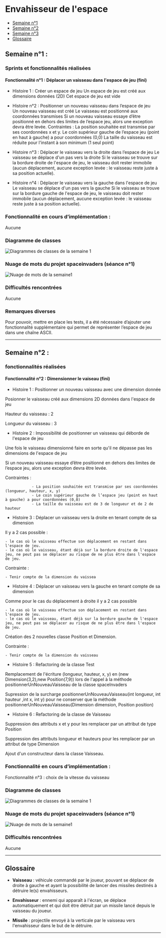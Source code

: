 # Envahisseur de l'espace

- [Semaine n°1](#semaine1)
- [Semaine n°2](#semaine2)
- [Semaine n°3](#semaine3)
- [Glossaire](#glossaire)

## Semaine n°1 : <a id="semaine1"></a>

### Sprints et fonctionnalités réalisées 

#### Fonctionnalité n°1 : Déplacer un vaisseau dans l'espace de jeu (fini)

- Histoire 1 : Créer un espace de jeu
Un espace de jeu est créé aux dimensions données (2D) 
Cet espace de jeu est vide

- Histoire n°2 : Positionner un nouveau vaisseau dans l’espace de jeu  
Un nouveau vaisseau est créé
Le vaisseau est positionné aux coordonnées transmises
Si un nouveau vaisseau essaye d’être positionné en dehors des limites de l’espace jeu, alors une exception devra être levée.
Contraintes :
La position souhaitée est transmise par ses coordonnées x et y.
Le coin supérieur gauche de l’espace jeu (point en haut à gauche) a pour coordonnées (0,0)
La taille du vaisseau est réduite pour l'instant à son minimum (1 seul point)    

- Histoire n°3 : Déplacer le vaisseau vers la droite dans l’espace de jeu
Le vaisseau se déplace d'un pas vers la droite 
Si le vaisseau se trouve sur la bordure droite de l'espace de jeu, le vaisseau doit rester immobile (aucun déplacement, aucune exception levée : le vaisseau reste juste à sa position actuelle).

- Histoire n°4 : Déplacer le vaisseau vers la gauche dans l'espace de jeu  
Le vaisseau se déplace d'un pas vers la gauche 
Si le vaisseau se trouve sur la bordure gauche de l'espace de jeu, le vaisseau doit rester immobile (aucun déplacement, aucune exception levée : le vaisseau reste juste à sa position actuelle).

### Fonctionnalité en cours d’implémentation : 
Aucune

### Diagramme de classes 
![Diagrammes de classes de la semaine 1](images/DDC_S1.png)


### Nuage de mots du projet spaceinvaders (séance n°1)  
![Nuage de mots de la semaine1](images/NDM_S1.png)

### Difficultés rencontrées
Aucune

### Remarques diverses
Pour pouvoir, mettre en place les tests, il a été nécessaire d’ajouter une fonctionnalité supplémentaire qui permet de représenter l’espace de jeu dans une chaîne ASCII.

-------------

## Semaine n°2 : <a id="semaine2"></a>

### fonctionnalités réalisées 

#### Fonctionnalité n°2 : Dimensionner le vaiseau (fini)

- Histoire 1 : Positionner un nouveau vaisseau avec une dimension donnée

Posionner le vaisseau créé aux dimensions 2D données dans l'espace de jeu

Hauteur du vaisseau : 2

Longueur du vaisseau : 3

- Histoire 2 : Impossibilité de positionner un vaisseau qui déborde de l'espace de jeu

Une fois le vaisseau dimensionné faire en sorte qu'il ne dépasse pas les dimensions de l'espace de jeu

Si un nouveau vaisseau essaye d’être positionné en dehors des limites de l’espace jeu, alors une exception devra être levée.

Contraintes :

                - La position souhaitée est transmise par ses coordonnées (longueur, hauteur, x, y)  
                - Le coin supérieur gauche de l’espace jeu (point en haut à gauche) a pour coordonnées (0,0)
                - La taille du vaisseau est de 3 de longueur et de 2 de hauteur 

- Histoire 3 : Déplacer un vaisseau vers la droite en tenant compte de sa dimension

Il y a 2 cas possible : 

	- le cas où le vaisseau effectue son déplacement en restant dans l'espace de jeu.
	- le cas où le vaisseau, étant déjà sur la bordure droite de l'espace jeu, ne peut pas se déplacer au risque de ne plus être dans l'espace de jeu.

Contrainte :

	- Tenir compte de la dimension du vaissea

- Histoire 4 : Déplacer un vaisseau vers la gauche en tenant compte de sa dimension

Comme pour le cas du déplacement à droite il y a 2 cas possible

	- le cas où le vaisseau effectue son déplacement en restant dans l'espace de jeu.
	- le cas où le vaisseau, étant déjà sur la bordure gauche de l'espace jeu, ne peut pas se déplacer au risque de ne plus être dans l'espace de jeu.
		
Création des 2 nouvelles classe Position et Dimension.

Contrainte :

	- Tenir compte de la dimension du vaisseau

- Histoire 5 : Refactoring de la classe Test

Remplacement de l'écriture (longueur, hauteur, x, y) en (new Dimension(3,2),new Position(7,9)) lors de l'appel à la méthode positionnerUnNouveauVaisseau de la classe spaceInvaders

Supression de la surcharge positionnerUnNouveauVaisseau(int longueur, int hauteur ,int x, int y) pour ne conserver que la méthode positionnerUnNouveauVaisseau(Dimension dimension, Position position)

- Histoire 6 : Refactoring de la classe de Vaisseau

Suppression des attributs x et y pour les remplacer par un attribut de type Position 

Suppression des attributs longueur et hauteurs pour les remplacer par un attribut de type Dimension

Ajout d'un constructeur dans la classe Vaisseau.

### Fonctionnalité en cours d’implémentation : 

Fonctionnalité n°3 : choix de la vitesse du vaisseau

### Diagramme de classes 

![Diagrammes de classes de la semaine 1](images/DDC_S2.png)

### Nuage de mots du projet spaceinvaders (séance n°1)

![Nuage de mots de la semaine1](images/NDM_S2.png)

### Difficultés rencontrées

Aucune

-------------

## Glossaire <a id="glossaire"></a>

* **Vaisseau** :  véhicule commandé par le joueur, pouvant se déplacer de droite à gauche et ayant la possibilité de lancer des missiles destinés à détruire le(s) envahisseurs.

* **Envahisseur**  :  ennemi qui apparaît à l'écran, se déplace automatiquement et qui doit être détruit par un missile lancé depuis le vaisseau du joueur.

* **Missile** :  projectile envoyé à la verticale par le vaisseau vers l'envahisseur dans le but de le détruire.

-------------
